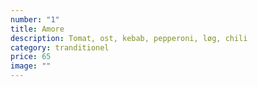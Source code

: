 ```yaml
---
number: "1"
title: Amore
description: Tomat, ost, kebab, pepperoni, løg, chili
category: tranditionel
price: 65
image: ""
---
```

